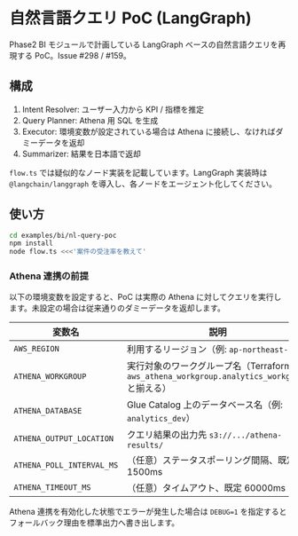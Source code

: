 # 自然言語クエリ PoC (LangGraph)

Phase2 BI モジュールで計画している LangGraph ベースの自然言語クエリを再現する PoC。Issue #298 / #159。

## 構成
1. Intent Resolver: ユーザー入力から KPI / 指標を推定
2. Query Planner: Athena 用 SQL を生成
3. Executor: 環境変数が設定されている場合は Athena に接続し、なければダミーデータを返却
4. Summarizer: 結果を日本語で返却

`flow.ts` では疑似的なノード実装を記載しています。LangGraph 実装時は `@langchain/langgraph` を導入し、各ノードをエージェント化してください。

## 使い方
```bash
cd examples/bi/nl-query-poc
npm install
node flow.ts <<<'案件の受注率を教えて'
```

### Athena 連携の前提
以下の環境変数を設定すると、PoC は実際の Athena に対してクエリを実行します。未設定の場合は従来通りのダミーデータを返却します。

| 変数名 | 説明 |
|--------|------|
| `AWS_REGION` | 利用するリージョン（例: `ap-northeast-1`） |
| `ATHENA_WORKGROUP` | 実行対象のワークグループ名（Terraform `aws_athena_workgroup.analytics_workgroup` と揃える） |
| `ATHENA_DATABASE` | Glue Catalog 上のデータベース名（例: `analytics_dev`） |
| `ATHENA_OUTPUT_LOCATION` | クエリ結果の出力先 `s3://.../athena-results/` |
| `ATHENA_POLL_INTERVAL_MS` | （任意）ステータスポーリング間隔、既定 1500ms |
| `ATHENA_TIMEOUT_MS` | （任意）タイムアウト、既定 60000ms |

Athena 連携を有効化した状態でエラーが発生した場合は `DEBUG=1` を指定するとフォールバック理由を標準出力へ書き出します。

